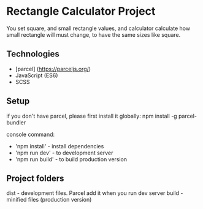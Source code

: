 # Rectangle Calculator Project
You set square, and small rectangle values, and calculator calculate how small rectangle will must change, to have the same sizes like square.

## Technologies
* [parcel] (https://parceljs.org/) 
* JavaScript (ES6)
* SCSS

## Setup
if you don't have parcel, please first install it globally:
npm install -g parcel-bundler

console command:
* 'npm install' - install dependencies
* 'npm run dev' - to development server
* 'npm run build' - to build production version

## Project folders
dist - development files. Parcel add it when you run dev server
build - minified files (production version)
